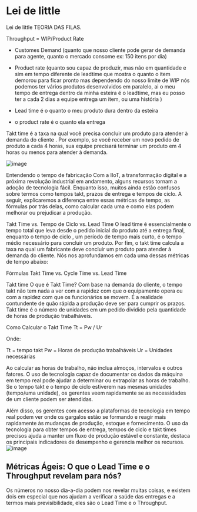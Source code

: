 # Lei de little

Lei de little TEORIA DAS FILAS.

Throughput = WIP/Product Rate

- Customes Demand (quanto que nosso cliente pode gerar de demanda para agente, quanto o mercado consome ex: 150 itens por dia)

- Product rate (quanto sou capaz de produzir, mas não em quantidade e sim em tempo diferente de leadtime que mostra o quanto o item demorou para ficar pronto
mas dependendo do nosso limite de WIP nós podemos ter vários produtos desenvolvidos em paralelo, ai o meu tempo de entrega dentro da minha esteira é o leadtime,
mas eu posso ter a cada 2 dias a equipe entrega um item, ou uma história )

- Lead time é o quanto o meu produto dura dentro da esteira
- o product rate é o quanto ela entrega

Takt time é a taxa na qual você precisa concluir um produto para atender à demanda do cliente . Por exemplo, se você receber um novo pedido de produto a cada 4 horas, 
sua equipe precisará terminar um produto em 4 horas ou menos para atender à demanda.

![image](https://user-images.githubusercontent.com/52088444/229187107-d95e3ee4-07a7-4ac1-95e6-74e4f27c16f7.png)



Entendendo o tempo de fabricação
Com a IIoT, a transformação digital e a próxima revolução industrial em andamento, alguns recursos tornam a adoção de tecnologia fácil. Enquanto isso, muitos ainda estão confusos sobre termos como tempos takt, prazos de entrega e tempos de ciclo. A seguir, explicaremos a diferença entre essas métricas de tempo, as fórmulas por trás delas, como calcular cada uma e como elas podem melhorar ou prejudicar a produção.

Takt Time vs. Tempo de Ciclo vs. Lead Time
O lead time é essencialmente o tempo total que leva desde o pedido inicial do produto até a entrega final, enquanto o tempo de ciclo , um período de tempo mais curto, é o tempo médio necessário para concluir um produto. Por fim, o takt time calcula a taxa na qual um fabricante deve concluir um produto para atender à demanda do cliente. Nós nos aprofundamos em cada uma dessas métricas de tempo abaixo:

 

Fórmulas Takt Time vs. Cycle Time vs. Lead Time

Takt time
O que é Takt Time?
Com base na demanda do cliente, o tempo takt não tem nada a ver com a rapidez com que o equipamento opera ou com a rapidez com que os funcionários se movem. É a realidade contundente de quão rápida a produção deve ser para cumprir os prazos. Takt time é o número de unidades em um pedido dividido pela quantidade de horas de produção trabalháveis.

Como Calcular o Takt Time
Tt = Pw / Ur

Onde:

Tt = tempo takt
Pw = Horas de produção trabalháveis
Ur = Unidades necessárias

Ao calcular as horas de trabalho, não inclua almoços, intervalos e outros fatores. O uso de tecnologia capaz de documentar os dados da máquina em tempo real pode ajudar a determinar ou extrapolar as horas de trabalho. Se o tempo takt e o tempo de ciclo estiverem nas mesmas unidades (tempo/uma unidade), os gerentes veem rapidamente se as necessidades de um cliente podem ser atendidas. 

Além disso, os gerentes com acesso a plataformas de tecnologia em tempo real podem ver onde os gargalos estão se formando e reagir mais rapidamente às mudanças de produção, estoque e fornecimento. O uso da tecnologia para obter tempos de entrega, tempos de ciclo e takt times precisos ajuda a manter um fluxo de produção estável e constante, destaca os principais indicadores de desempenho e gerencia melhor os recursos.
![image](https://user-images.githubusercontent.com/52088444/229187212-4e3a4adc-b2ba-405e-bf4b-ffa26a69c362.png)


## Métricas Ágeis: O que o Lead Time e o Throughput revelam para nós?
Os números no nosso dia-a-dia podem nos revelar muitas coisas, e existem dois em especial que nos ajudam a verificar a saúde das entregas e a termos mais previsibilidade, eles são o Lead Time e o Throughput.






